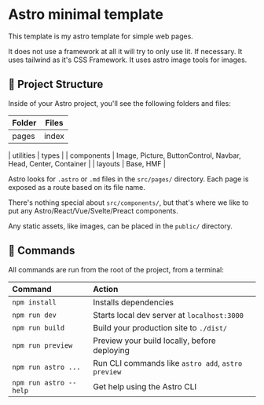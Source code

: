 # Astro minimal template

This template is my astro template for simple web pages.

It does not use a framework at all it will try to only use lit. If necessary. It uses tailwind as it's CSS Framework. It uses astro image tools for images.

## 🚀 Project Structure

Inside of your Astro project, you'll see the following folders and files:

| Folder | Files |
| ------ | ----- |
| pages  | index |

| utilities
| types |
| components | Image, Picture, ButtonControl, Navbar, Head, Center, Container |
| layouts | Base, HMF |

Astro looks for `.astro` or `.md` files in the `src/pages/` directory. Each page is exposed as a route based on its file name.

There's nothing special about `src/components/`, but that's where we like to put any Astro/React/Vue/Svelte/Preact components.

Any static assets, like images, can be placed in the `public/` directory.

## 🧞 Commands

All commands are run from the root of the project, from a terminal:

| Command                | Action                                             |
| :--------------------- | :------------------------------------------------- |
| `npm install`          | Installs dependencies                              |
| `npm run dev`          | Starts local dev server at `localhost:3000`        |
| `npm run build`        | Build your production site to `./dist/`            |
| `npm run preview`      | Preview your build locally, before deploying       |
| `npm run astro ...`    | Run CLI commands like `astro add`, `astro preview` |
| `npm run astro --help` | Get help using the Astro CLI                       |
